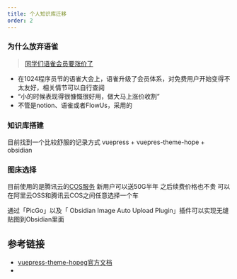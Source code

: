 ```yaml
---
title: 个人知识库迁移
order: 2
---
```


### 为什么放弃语雀

> [同学们语雀会员要涨价了](https://www.v2ex.com/t/889628)

- 在1024程序员节的语雀大会上，语雀升级了会员体系，对免费用户开始变得不太友好，相关情节可以自行查阅
- “小的时候表现得很慷慨很好用，做大马上涨价收割”
- 不管是notion、语雀或者FlowUs，采用的

### 知识库搭建

目前找到一个比较舒服的记录方式
vuepress + vuepres-theme-hope + obsidian

### 图床选择

目前使用的是腾讯云的[COS服务](https://console.cloud.tencent.com/cos)
新用户可以送50G半年 之后续费价格也不贵
可以在阿里云OSS和腾讯云COS之间任意选择一个车

通过「PicGo」以及「 Obsidian Image Auto Upload Plugin」插件可以实现无缝贴图到Obsidian里面

## 参考链接

- [vuepress-theme-hopeg官方文档](https://vuepress-theme-hope.github.io/v2/zh/guide/)
- 
